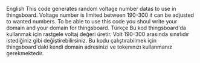 English
This code generates random voltage number datas to use in thingsboard. Voltage number is limited between 190-300 it can be adjusted to wanted numbers.
To be able to use this code you shoul write your domain and your domain for thingsboard.
Türkçe
Bu kod thingsboard'da kullanmak için rastgele voltaj değeri üretir. Volt 190-300 arasında sınırlıdır istediğiniz gibi değiştirebilirsiniz.
Bu kodu çalıştırabilmek için thingsboard'daki kendi domain adresinizi ve tokenınızı kullanmanız gerekmektedir.
